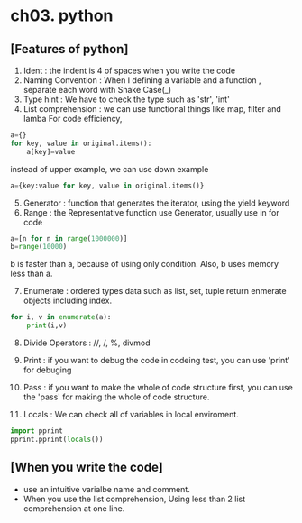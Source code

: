 # ch03. python

## [Features of python]
1. Ident : the indent is 4 of spaces when you write the code
2. Naming Convention : When I defining a variable and a function , separate each word with Snake Case(_)
3. Type hint : We have to check the type such as 'str', 'int'
4. List comprehension : we can use functional things like map, filter and lamba For code efficiency,
~~~ python
a={}
for key, value in original.items():
    a[key]=value
~~~
instead of upper example, we can use down example
~~~ python
a={key:value for key, value in original.items()}
~~~

5. Generator : function that generates the iterator, using the yield keyword
6. Range : the Representative function use Generator, usually use in for code
~~~ python
a=[n for n in range(1000000)]
b=range(10000)
~~~
b is faster than a, because of using only condition.
Also, b uses memory less than a.

7. Enumerate : ordered types data such as list, set, tuple return enmerate objects including index.
~~~ python
for i, v in enumerate(a):
    print(i,v)
~~~

8. Divide Operators : //, /, %, divmod

9. Print : if you want to debug the code in codeing test, you can use 'print' for debuging

10. Pass : if you want to make the whole of code structure first, you can use the 'pass' for making the whole of code structure.

11. Locals : We can check all of variables in local enviroment.
~~~python
import pprint
pprint.pprint(locals())
~~~

## [When you write the code]
- use an intuitive varialbe name and comment.
- When you use the list comprehension, Using less than 2 list comprehension at one line.


```python

```
